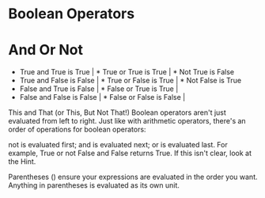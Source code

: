 Boolean Operators
=================

And                        Or                           Not
==============================================================================                       
* True and True is True    | * True or True is True     | * Not True is False
* True and False is False  | * True or False is True    | * Not False is True
* False and True is False  | * False or True is True    | 
* False and False is False | * False or False is False  |



This and That (or This, But Not That!)
Boolean operators aren't just evaluated from left to right. Just like with arithmetic operators, there's an order of operations for boolean operators:

not is evaluated first;
and is evaluated next;
or is evaluated last.
For example, True or not False and False returns True. If this isn't clear, look at the Hint.

Parentheses () ensure your expressions are evaluated in the order you want. Anything in parentheses is evaluated as its own unit.
